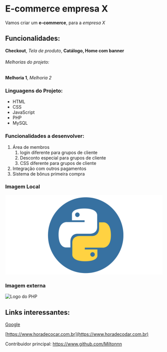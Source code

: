 # E-commerce empresa X

Vamos criar um **e-commerce**, para a *empresa X*

## Funcionalidades:

**Checkout**, _Tela de produto_, **Catálogo, Home com banner**


###### Melhorias do projeto:

__Melhoria 1__, _Melhoria 2_

### Linguagens do Projeto:

* HTML
* CSS
* JavaScript
* PHP
* MySQL

### Funcionalidades a desenvolver:

1. Área de membros
    1. login diferente para grupos de cliente
    2. Desconto especial para grupos de cliente
    3. CSS diferente para grupos de cliente
2. Integração com outros pagamentos
3. Sistema de bônus primeira compra

### Imagem Local

![Logo do Python](img/python.png)

### Imagem externa

![Logo do PHP](https://upload.wikimedia.org/wikipedia/commons/2/27/PHP-logo.svg)


## Links interessantes:

[Google](https://www.google.com)

<!-- //Link em formato de texto -->
[https://www.horadecocar.com.br](https://www.horadecodar.com.br)

Contribuidor principal: https://www.github.com/Miltonnn
